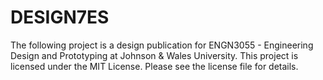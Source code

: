 # DESIGN7ES
The following project is a design publication for ENGN3055 - Engineering Design and Prototyping at Johnson & Wales University. This project is licensed under the MIT License. Please see the license file for details.
